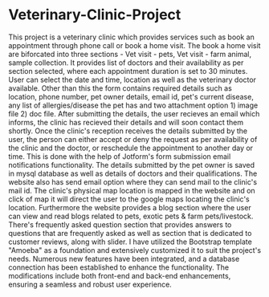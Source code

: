 # Veterinary-Clinic-Project

This project is a veterinary clinic which provides services such as book an appointment through phone call or book a home visit. The book a home visit are biforcated into three sections - Vet visit - pets, Vet visit - farm animal, sample collection. It provides list of doctors and their availability as per section selected, where each appointment duration is set to 30 minutes. User can select the date and time, location as well as the veterinary doctor available. Other than this the form contains required details such as location, phone number, pet owner details, email id, pet's current disease, any list of allergies/disease the pet has and two attachment option 1) image file 2) doc file. After submitting the details, the user recieves an email which informs, the clinic has recieved their details and will soon contact them shortly. Once the clinic's reception receives the details submitted by the user, the person can either accept or deny the request as per availability of the clinic and the doctor, or reschedule the appointment to another day or time. This is done with the help of Jotform's form submission email notifications functionality. The details submitted by the pet owner is saved in mysql database as well as details of doctors and their qualifications. The website also has send email option where they can send mail to the clinic's mail id. The clinic's physical map location is mapped in the website and on click of map it will direct the user to the google maps locating the clinic's location. Furthermore the website provides a blog section where the user can view and read blogs related to pets, exotic pets & farm pets/livestock. There's frequently asked question section that provides answers to questions that are frequently asked as well as section that is dedicated to customer reviews, along with slider.
I have utilized the Bootstrap template "Amoeba" as a foundation and extensively customized it to suit the project's needs. Numerous new features have been integrated, and a database connection has been established to enhance the functionality. The modifications include both front-end and back-end enhancements, ensuring a seamless and robust user experience.
